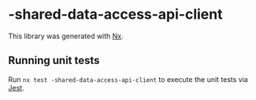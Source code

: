# -shared-data-access-api-client

This library was generated with [Nx](https://nx.dev).

## Running unit tests

Run `nx test -shared-data-access-api-client` to execute the unit tests via [Jest](https://jestjs.io).

